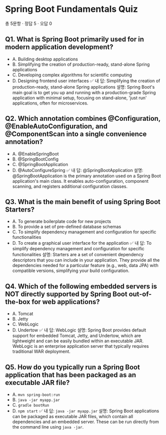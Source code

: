 # Spring Boot Fundamentals Quiz
총 5문항 · 정답 5 · 오답 0

## Q1. What is Spring Boot primarily used for in modern application development?
- A. Building desktop applications
- B. Simplifying the creation of production-ready, stand-alone Spring applications
- C. Developing complex algorithms for scientific computing
- D. Designing frontend user interfaces
✅ 내 답: Simplifying the creation of production-ready, stand-alone Spring applications
설명: Spring Boot's main goal is to get you up and running with a production-grade Spring application with minimal setup, focusing on stand-alone, 'just run' applications, often for microservices.

## Q2. Which annotation combines @Configuration, @EnableAutoConfiguration, and @ComponentScan into a single convenience annotation?
- A. @EnableSpringBoot
- B. @SpringBootConfig
- C. @SpringBootApplication
- D. @AutoConfigureSpring
✅ 내 답: @SpringBootApplication
설명: @SpringBootApplication is the primary annotation used on a Spring Boot application's main class. It enables auto-configuration, component scanning, and registers additional configuration classes.

## Q3. What is the main benefit of using Spring Boot Starters?
- A. To generate boilerplate code for new projects
- B. To provide a set of pre-defined database schemas
- C. To simplify dependency management and configuration for specific functionalities
- D. To create a graphical user interface for the application
✅ 내 답: To simplify dependency management and configuration for specific functionalities
설명: Starters are a set of convenient dependency descriptors that you can include in your application. They provide all the dependencies needed for a particular feature (e.g., web, data JPA) with compatible versions, simplifying your build configuration.

## Q4. Which of the following embedded servers is NOT directly supported by Spring Boot out-of-the-box for web applications?
- A. Tomcat
- B. Jetty
- C. WebLogic
- D. Undertow
✅ 내 답: WebLogic
설명: Spring Boot provides default support for embedded Tomcat, Jetty, and Undertow, which are lightweight and can be easily bundled within an executable JAR. WebLogic is an enterprise application server that typically requires traditional WAR deployment.

## Q5. How do you typically run a Spring Boot application that has been packaged as an executable JAR file?
- A. `mvn spring-boot:run`
- B. `java -jar myapp.jar`
- C. `gradle bootRun`
- D. `npm start`
✅ 내 답: `java -jar myapp.jar`
설명: Spring Boot applications can be packaged as executable JAR files, which contain all dependencies and an embedded server. These can be run directly from the command line using `java -jar`.
